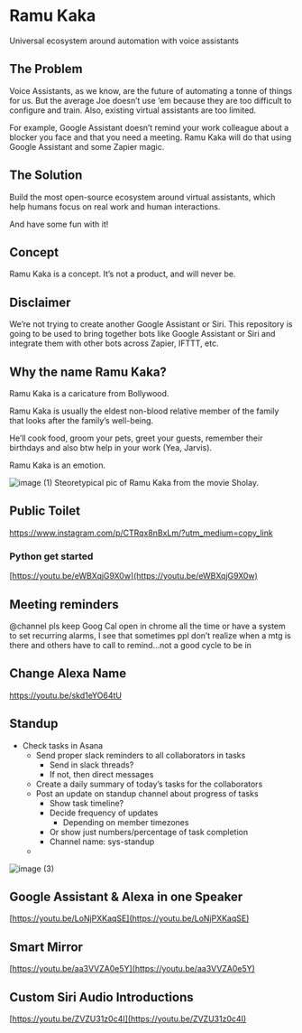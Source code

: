# Ramu Kaka
Universal ecosystem around automation with voice assistants


## The Problem

Voice Assistants, as we know, are the future of automating a tonne of things for us. But the average Joe doesn’t use ‘em because they are too difficult to configure and train. Also, existing virtual assistants are too limited.


For example, Google Assistant doesn’t remind your work colleague about a blocker you face and that you need a meeting. Ramu Kaka will do that using Google Assistant and some Zapier magic.


## The Solution

Build the most open-source ecosystem around virtual assistants, which help humans focus on real work and human interactions.


And have some fun with it!

## Concept

Ramu Kaka is a concept. It’s not a product, and will never be.

## Disclaimer

We’re not trying to create another Google Assistant or Siri. This repository is going to be used to bring together bots like Google Assistant or Siri and integrate them with other bots across Zapier, IFTTT, etc.

## Why the name Ramu Kaka?

Ramu Kaka is a caricature from Bollywood.

Ramu Kaka is usually the eldest non-blood relative member of the family that looks after the family’s well-being.

He’ll cook food, groom your pets, greet your guests, remember their birthdays and also btw help in your work (Yea, Jarvis).



Ramu Kaka is an emotion.



![image (1)](https://user-images.githubusercontent.com/15616412/136360090-fddee6b2-5676-4a05-b422-00fc153c2f9d.jpeg)
Steoretypical pic of Ramu Kaka from the movie Sholay.



## Public Toilet

<https://www.instagram.com/p/CTRqx8nBxLm/?utm_medium=copy_link>


### Python get started


[https://youtu.be/eWBXqjG9X0w](https://youtu.be/eWBXqjG9X0w)



## Meeting reminders

@channel pls keep Goog Cal open in chrome all the time or have a system to set recurring alarms, I see that sometimes ppl don’t realize when a mtg is there and others have to call to remind…not a good cycle to be in


## Change Alexa Name

https://youtu.be/skd1eYO64tU


## Standup

* Check tasks in Asana
  * Send proper slack reminders to all collaborators in tasks
    * Send in slack threads?
    * If not, then direct messages
  * Create a daily summary of today’s tasks for the collaborators
  * Post an update on standup channel about progress of tasks
    * Show task timeline?
    * Decide frequency of updates
      * Depending on member timezones
    * Or show just numbers/percentage of task completion
    * Channel name: sys-standup
  * 

![image (3)](https://user-images.githubusercontent.com/15616412/136360282-daa29bd2-ec32-47fa-8f34-3dc7975438fa.png)


## Google Assistant & Alexa in one Speaker

[https://youtu.be/LoNjPXKaqSE](https://youtu.be/LoNjPXKaqSE)


## Smart Mirror

[https://youtu.be/aa3VVZA0e5Y](https://youtu.be/aa3VVZA0e5Y)


## Custom Siri Audio Introductions
[https://youtu.be/ZVZU31z0c4I](https://youtu.be/ZVZU31z0c4I)

